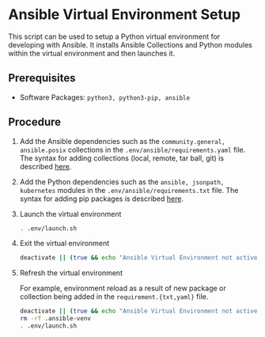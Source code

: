 # Ansible Virtual Environment Setup

This script can be used to setup a Python virtual environment for developing with Ansible. It installs Ansible Collections and Python modules within the virtual environment and then launches it.

## Prerequisites

- Software Packages: `python3, python3-pip, ansible`

## Procedure

1. Add the Ansible dependencies such as the `community.general, ansible.posix` collections in the `.env/ansible/requirements.yaml` file. The syntax for adding collections (local, remote, tar ball, git) is described [here](https://docs.ansible.com/ansible/latest/collections_guide/collections_installing.html#install-multiple-collections-with-a-requirements-file).

2. Add the Python dependencies such as the `ansible, jsonpath, kubernetes` modules in the `.env/ansible/requirements.txt` file. The syntax for adding pip packages is described [here](https://pip.pypa.io/en/stable/cli/pip_install/).

3. Launch the virtual environment
   ```sh
   . .env/launch.sh
   ```

4. Exit the virtual environment
   ```sh
   deactivate || (true && echo "Ansible Virtual Environment not active")
   ```
5. Refresh the virtual environment
   
   For example, environment reload as a result of new package or collection being added in the `requirement.{txt,yaml}` file.
   ```sh
   deactivate || (true && echo "Ansible Virtual Environment not active")
   rm -rf .ansible-venv
   . .env/launch.sh
   ```

